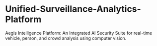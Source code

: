 # Unified-Surveillance-Analytics-Platform
Aegis Intelligence Platform: An Integrated AI Security Suite for real-time vehicle, person, and crowd analysis using computer vision.

